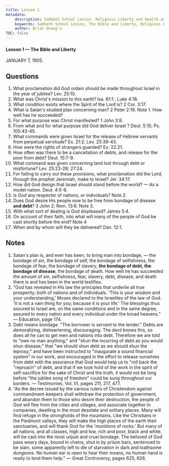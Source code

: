 ```yaml
---
title: Lesson 1
metadata:
    description: Sabbath School Lesson. Religoius Liberty and Health and Temperance. Lesson 1 -The Bible and Liberty JANUARY 7, 1905.
    keywords: Sabbath School Lesson, The Bible and Liberty, Religious Liberty, Freedom of Consience, debt bondage
    author: Brian Onang'o
TOC: false
---
```


#### Lesson 1 — The Bible and Liberty

JANUARY 7, 1905.

## Questions

1. What proclamation did God ordain should be made throughout Israel in the year of jubilee? Lev. 25:10.
2. What was Christ's mission to this earth? Isa. 61:1 ; Luke 4:18.
3. What condition exists where the Spirit of the Lord is? 2 Cor. 3:17.
4. What is Satan's studied plan concerning man? 2 Peter 2:19. Note 1. How well has he succeeded?
5. For what purpose was Christ manifested? 1 John 3:8.
6. From what and for what purpose did God deliver Israel ? Deut. 5:15; Ps. 105:43-45.
7. What commands were given Israel for the release of Hebrew servants from perpetual servitude? Ex. 21:2; Lev. 25:39-43.
8. How were the rights of strangers guarded? Ex. 22:21.
9. How often was there to be a cancellation of debts, and release for the poor from debt? Deut. 15:7-9.
10. What command was given concerning land lost through debt or misfortune? Lev. 25:23-28; 27:24.
11. For failing to carry out these provisions, what proclamation did the Lord, through the prophet Jeremiah, make to Israel? Jer. 34:17.
12. How did God design that Israel should stand before the world? — As a model nation. Deut. 4:5-8.
13. Is God any respecter of nations, or individuals? Note 2.
14. Does God desire His people now to be free from bondage of disease **and debt**? 3 John 2; Rom. 13:8. Note 3.
15. With what sort of dealing is God displeased? James 5:4.
16. On account of their faith, into what will many of the people of God be cast shortly before the end? Note 4
17. When and by whom will they be delivered? Dan. 12:1.

## Notes

1. Satan's plan is, and ever has been, to bring man into bondage, — the bondage of sin, the bondage of self, the bondage of selfishness, the bondage of fear, the bondage of slavery, **the bondage of debt, the bondage of disease**, the bondage of death. How well he has succeeded the amount of sin, selfishness, fear, slavery, debt, disease, and death there is and has been in the world testifies.
2. "God has revealed in His law the principles that underlie all true prosperity; both of nations and of individuals. 'This is your wisdom and your understanding,' Moses declared to the Israelites of the law of God. 'It is not a vain thing for you; because it is your life.' The blessings thus assured to Israel are, on the same conditions and in the same degree, assured to every nation and every individual under the broad heavens." — Education, page 174.
3. Debt means bondage. "The borrower is servant to the lender." Debts are demoralizing, disheartening, discouraging. The devil knows this, so does all he can to get men and nations into debt. Therefore we are told to "owe no man anything;" and "shun the incurring of debt as you would shun disease;" that "we should shun debt as we should shun the leprosy;" and have been instructed to "inaugurate a sound financial system" in our work, and encouraged in the effort to release ourselves from debt with the assurance that God would help us to "roll back the "reproach" of debt, and that if we took hold of the work in the spirit of self-sacrifice for the sake of Christ and the truth, it would not be long before "the jubilee song of freedom" could be sung throughout our borders. — Testimonies, Vol. VI, pages 211, 217, 477.
4. "As the decree issued by the various rulers of Christendom against commandment-keepers shall withdraw the protection of government, and abandon them to those who desire their destruction, the people of God will flee from the cities and villages, and associate together in companies, dwelling in the most desolate and solitary places. Many will find refuge in the strongholds of the mountains. Like the Christians in the Piedmont valleys, they will make the high places of the earth their sanctuaries, and will thank God for the 'munitions of rocks.' But many of all nations, and all classes, high and low, rich and poor, black and white, will be cast into the most unjust and cruel bondage. The beloved of God pass weary days, bound in chains, shut in by prison bars, sentenced to be slain, some apparently left to
die of starvation in dark and loathsome dungeons. No human ear is open to hear their moans, no human hand is ready to lend them help." — Great Controversy, pages 625, 626.